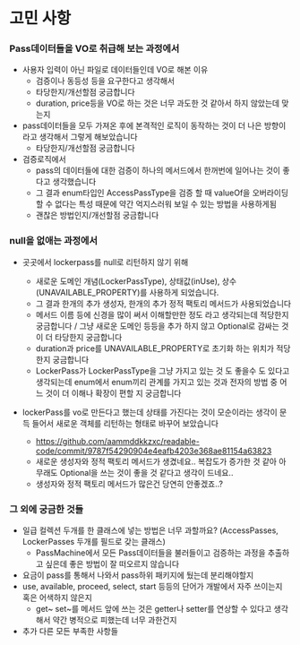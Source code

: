 # 고민 사항

### Pass데이터들을 VO로 취급해 보는 과정에서

- 사용자 입력이 아닌 파일로 데이터들인데 VO로 해본 이유
  - 검증이나 동등성 등을 요구한다고 생각해서
  - 타당한지/개선할점 궁금합니다
  - duration, price등을 VO로 하는 것은 너무 과도한 것 같아서 하지 않았는데 맞는지
- pass데이터들을 모두 가져온 후에 본격적인 로직이 동작하는 것이 더 나은 방향이라고 생각해서 그렇게 해보았습니다
  - 타당한지/개선할점 궁금합니다
- 검증로직에서
  - pass의 데이터들에 대한 검증이 하나의 메서드에서 한꺼번에 일어나는 것이 좋다고 생각했습니다
  - 그 결과 enum타입인 AccessPassType을 검증 할 때 valueOf을 오버라이딩 할 수 없다는 특성 때문에 약간 억지스러워 보일 수 있는 방법을 사용하게됨
  - 괜찮은 방법인지/개선할점 궁금합니다

### null을 없애는 과정에서

- 곳곳에서 lockerpass를 null로 리턴하지 않기 위해
  - 새로운 도메인 개념(LockerPassType), 상태값(inUse), 상수(UNAVAILABLE_PROPERTY)를 사용하게 되었습니다.
  - 그 결과 한개의 추가 생성자, 한개의 추가 정적 팩토리 메서드가 사용되었습니다
  - 메서드 이름 등에 신경을 많이 써서 이해할만한 정도 라고 생각되는데 적당한지 궁금합니다 / 그냥 새로운 도메인 등등을 추가 하지 않고 Optional로 감싸는 것이 더 타당한지 궁금합니다
  - duration과 price를 UNAVAILABLE_PROPERTY로 초기화 하는 위치가 적당한지 궁금합니다
  - LockerPass가 LockerPassType을 그냥 가지고 있는 것 도 좋을수 도 있다고 생각되는데 enum에서 enum끼리 관계를 가지고 있는 것과 전자의 방법 중 어느 것이 더 이해나 확장이 편할 지 궁금합니다

- lockerPass를 vo로 만든다고 했는데 상태를 가진다는 것이 모순이라는 생각이 문득 들어서 새로운 객체를 리턴하는 형태로 바꾸어 보았습니다
  - https://github.com/aammddkkzxc/readable-code/commit/9787f54290904e4eafb4203e368ae81154a63823
  - 새로운 생성자와 정적 팩토리 메서드가 생겼네요.. 복잡도가 증가한 것 같아 아무래도 Optional을 쓰는 것이 좋을 것 같다고 생각이 드네요..
  - 생성자와 정적 팩토리 메서드가 많은건 당연히 안좋겠죠..?

### 그 외에 궁금한 것들
- 일급 컬렉션 두개를 한 클래스에 넣는 방법은 너무 과할까요? (AccessPasses, LockerPasses 두개를 필드로 갖는 클래스)
  - PassMachine에서 모든 Pass데이터들을 불러들이고 검증하는 과정을 추출하고 싶은데 좋은 방법이 잘 떠오르지 않습니다
- 요금이 pass를 통해서 나와서 pass하위 패키지에 뒀는데 분리해야할지
- use, available, proceed, select, start 등등의 단어가 개발에서 자주 쓰이는지 혹은 어색하지 않은지
  - get~ set~를 메서드 앞에 쓰는 것은 getter나 setter를 연상할 수 있다고 생각해서 약간 병적으로 피했는데 너무 과한건지
- 추가 다른 모든 부족한 사항들